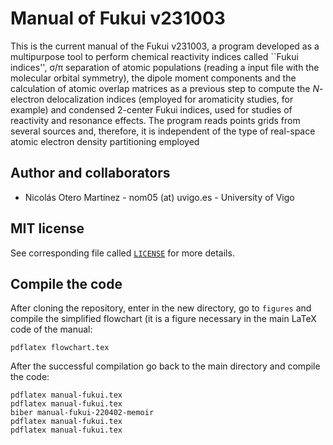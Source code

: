 # Manual of Fukui v231003
This is the current manual of the Fukui v231003, a program developed as a multipurpose tool to perform chemical reactivity indices called ``Fukui indices'', σ/π separation of atomic populations (reading a input file with the molecular orbital symmetry), the dipole moment components and the calculation of atomic overlap matrices as a previous step to compute the *N*-electron delocalization indices (employed for aromaticity studies, for example) and condensed 2-center Fukui indices, used for studies of reactivity and resonance effects. The program reads points grids from several sources and, therefore, it is independent of the type of real-space atomic electron density partitioning employed

## Author and collaborators
  - Nicolás Otero Martínez - nom05 (at) uvigo.es - University of Vigo

## MIT license
See corresponding file called [`LICENSE`](LICENSE) for more details.

## Compile the code
After cloning the repository, enter in the new directory, go to `figures` and compile the simplified flowchart (it is a figure necessary in the main LaTeX code of the manual:
```
pdflatex flowchart.tex
```
After the successful compilation go back to the main directory and compile the code:
```
pdflatex manual-fukui.tex
pdflatex manual-fukui.tex
biber manual-fukui-220402-memoir
pdflatex manual-fukui.tex
pdflatex manual-fukui.tex
```
